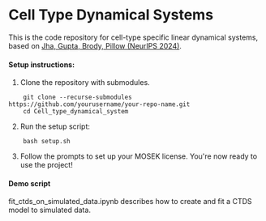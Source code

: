 # Cell Type Dynamical Systems 

This is the code repository for cell-type specific linear dynamical systems, based on [Jha, Gupta, Brody, Pillow (NeurIPS 2024)](https://www.biorxiv.org/content/10.1101/2024.07.08.602520v1).


#### Setup instructions:
1. Clone the repository with submodules.
``` 
    git clone --recurse-submodules https://github.com/yourusername/your-repo-name.git
    cd Cell_type_dynamical_system
```
2. Run the setup script:
``` 
    bash setup.sh
```
3.  Follow the prompts to set up your MOSEK license.
You're now ready to use the project!

#### Demo script
fit_ctds_on_simulated_data.ipynb describes how to create and fit a CTDS model to simulated data.